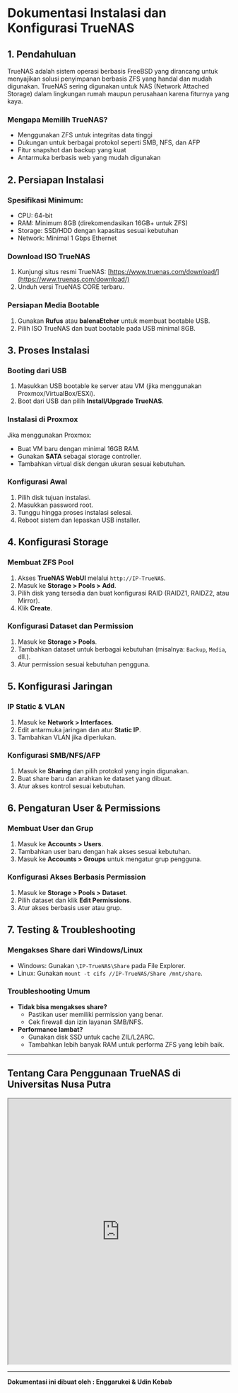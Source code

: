 # Dokumentasi Instalasi dan Konfigurasi TrueNAS

## 1. Pendahuluan
TrueNAS adalah sistem operasi berbasis FreeBSD yang dirancang untuk menyajikan solusi penyimpanan berbasis ZFS yang handal dan mudah digunakan. TrueNAS sering digunakan untuk NAS (Network Attached Storage) dalam lingkungan rumah maupun perusahaan karena fiturnya yang kaya.

### Mengapa Memilih TrueNAS?
- Menggunakan ZFS untuk integritas data tinggi
- Dukungan untuk berbagai protokol seperti SMB, NFS, dan AFP
- Fitur snapshot dan backup yang kuat
- Antarmuka berbasis web yang mudah digunakan

## 2. Persiapan Instalasi

### Spesifikasi Minimum:
- CPU: 64-bit
- RAM: Minimum 8GB (direkomendasikan 16GB+ untuk ZFS)
- Storage: SSD/HDD dengan kapasitas sesuai kebutuhan
- Network: Minimal 1 Gbps Ethernet

### Download ISO TrueNAS
1. Kunjungi situs resmi TrueNAS: [https://www.truenas.com/download/](https://www.truenas.com/download/)
2. Unduh versi TrueNAS CORE terbaru.

### Persiapan Media Bootable
1. Gunakan **Rufus** atau **balenaEtcher** untuk membuat bootable USB.
2. Pilih ISO TrueNAS dan buat bootable pada USB minimal 8GB.

## 3. Proses Instalasi

### Booting dari USB
1. Masukkan USB bootable ke server atau VM (jika menggunakan Proxmox/VirtualBox/ESXi).
2. Boot dari USB dan pilih **Install/Upgrade TrueNAS**.

### Instalasi di Proxmox
Jika menggunakan Proxmox:
- Buat VM baru dengan minimal 16GB RAM.
- Gunakan **SATA** sebagai storage controller.
- Tambahkan virtual disk dengan ukuran sesuai kebutuhan.

### Konfigurasi Awal
1. Pilih disk tujuan instalasi.
2. Masukkan password root.
3. Tunggu hingga proses instalasi selesai.
4. Reboot sistem dan lepaskan USB installer.

## 4. Konfigurasi Storage

### Membuat ZFS Pool
1. Akses **TrueNAS WebUI** melalui `http://IP-TrueNAS`.
2. Masuk ke **Storage > Pools > Add**.
3. Pilih disk yang tersedia dan buat konfigurasi RAID (RAIDZ1, RAIDZ2, atau Mirror).
4. Klik **Create**.

### Konfigurasi Dataset dan Permission
1. Masuk ke **Storage > Pools**.
2. Tambahkan dataset untuk berbagai kebutuhan (misalnya: `Backup`, `Media`, dll.).
3. Atur permission sesuai kebutuhan pengguna.

## 5. Konfigurasi Jaringan

### IP Static & VLAN
1. Masuk ke **Network > Interfaces**.
2. Edit antarmuka jaringan dan atur **Static IP**.
3. Tambahkan VLAN jika diperlukan.

### Konfigurasi SMB/NFS/AFP
1. Masuk ke **Sharing** dan pilih protokol yang ingin digunakan.
2. Buat share baru dan arahkan ke dataset yang dibuat.
3. Atur akses kontrol sesuai kebutuhan.

## 6. Pengaturan User & Permissions

### Membuat User dan Grup
1. Masuk ke **Accounts > Users**.
2. Tambahkan user baru dengan hak akses sesuai kebutuhan.
3. Masuk ke **Accounts > Groups** untuk mengatur grup pengguna.

### Konfigurasi Akses Berbasis Permission
1. Masuk ke **Storage > Pools > Dataset**.
2. Pilih dataset dan klik **Edit Permissions**.
3. Atur akses berbasis user atau grup.

## 7. Testing & Troubleshooting

### Mengakses Share dari Windows/Linux
- Windows: Gunakan `\IP-TrueNAS\Share` pada File Explorer.
- Linux: Gunakan `mount -t cifs //IP-TrueNAS/Share /mnt/share`.

### Troubleshooting Umum
- **Tidak bisa mengakses share?**
  - Pastikan user memiliki permission yang benar.
  - Cek firewall dan izin layanan SMB/NFS.
- **Performance lambat?**
  - Gunakan disk SSD untuk cache ZIL/L2ARC.
  - Tambahkan lebih banyak RAM untuk performa ZFS yang lebih baik.

---
## Tentang Cara Penggunaan TrueNAS di Universitas Nusa Putra
<iframe src="https://drive.google.com/file/d/1-aitWKslHMD3fKAd-WbHR7w9d5aWUP0Q/view" width="100%" height="600px"></iframe>

--- 

**Dokumentasi ini dibuat oleh : Enggarukei & Udin Kebab**

